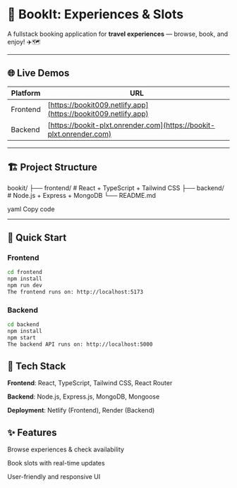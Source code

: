 # 🌟 BookIt: Experiences & Slots

A fullstack booking application for **travel experiences** — browse, book, and enjoy! ✈️🗺️

---

## 🌐 Live Demos

| Platform | URL |
|----------|-----|
| Frontend | [https://bookit009.netlify.app](https://bookit009.netlify.app) |
| Backend  | [https://bookit-plxt.onrender.com](https://bookit-plxt.onrender.com) |

---

## 🏗️ Project Structure

bookit/
├── frontend/ # React + TypeScript + Tailwind CSS
├── backend/ # Node.js + Express + MongoDB
└── README.md

yaml
Copy code

---

## 🚀 Quick Start

### Frontend
```bash
cd frontend
npm install
npm run dev
The frontend runs on: http://localhost:5173
```

### Backend
```bash
cd backend
npm install
npm start
The backend API runs on: http://localhost:5000
```

## 🎨 Tech Stack
**Frontend**: React, TypeScript, Tailwind CSS, React Router

**Backend**: Node.js, Express.js, MongoDB, Mongoose

**Deployment**: Netlify (Frontend), Render (Backend)

## ✨ Features
Browse experiences & check availability

Book slots with real-time updates

User-friendly and responsive UI
